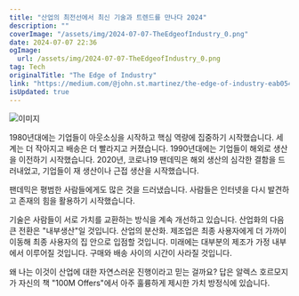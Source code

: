 ```yaml
---
title: "산업의 최전선에서 최신 기술과 트렌드를 만나다 2024"
description: ""
coverImage: "/assets/img/2024-07-07-TheEdgeofIndustry_0.png"
date: 2024-07-07 22:36
ogImage: 
  url: /assets/img/2024-07-07-TheEdgeofIndustry_0.png
tag: Tech
originalTitle: "The Edge of Industry"
link: "https://medium.com/@john.st.martinez/the-edge-of-industry-eab054a8b5b5"
isUpdated: true
---
```






![이미지](/assets/img/2024-07-07-TheEdgeofIndustry_0.png)

1980년대에는 기업들이 아웃소싱을 시작하고 핵심 역량에 집중하기 시작했습니다. 세계는 더 작아지고 배송은 더 빨라지고 커졌습니다. 1990년대에는 기업들이 해외로 생산을 이전하기 시작했습니다. 2020년, 코로나19 팬데믹은 해외 생산의 심각한 결함을 드러내었고, 기업들이 재 생산이나 근접 생산을 시작했습니다.

팬데믹은 평범한 사람들에게도 많은 것을 드러냈습니다. 사람들은 인터넷을 다시 발견하고 존재의 힘을 활용하기 시작했습니다.

기술은 사람들이 서로 가치를 교환하는 방식을 계속 개선하고 있습니다. 산업화의 다음 큰 전환은 "내부생산"일 것입니다. 산업의 분산화. 제조업은 최종 사용자에게 더 가까이 이동해 최종 사용자의 집 안으로 입점할 것입니다. 미래에는 대부분의 제조가 가정 내부에서 이루어질 것입니다. 구매와 배송 사이의 시간이 사라질 것입니다.

<div class="content-ad"></div>

왜 나는 이것이 산업에 대한 자연스러운 진행이라고 믿는 걸까요? 답은 알렉스 호르모지가 자신의 책 "100M Offers"에서 아주 훌륭하게 제시한 가치 방정식에 있습니다.